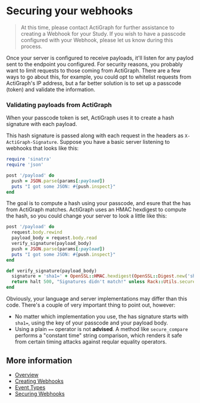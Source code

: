 # Securing your webhooks

> At this time, please contact ActiGraph for further assistance to creating a Webhook for your Study. If you wish to have a passcode configured with your Webhook, please let us know during this process.

Once your server is configured to receive payloads, it'll listen for any paylod sent to the endpoint you configured. For security reasons, you probably want to limit requests to those coming from ActiGraph. There are a few ways to go about this, for example, you could opt to whitelist requests from ActiGraph's IP address, but a far better solution is to set up a passcode (token) and validate the information.

### Validating payloads from ActiGraph

When your passcode token is set, ActiGraph uses it to create a hash signature with each payload.

This hash signature is passed along with each request in the headers as `X-ActiGraph-Signature`. Suppose you have a basic server listening to webhooks that looks like this:

```ruby
require 'sinatra'
require 'json'

post '/payload' do
  push = JSON.parse(params[:payload])
  puts "I got some JSON: #{push.inspect}"
end
```

The goal is to compute a hash using your passcode, and esure that the has from ActiGraph matches. ActiGraph uses an HMAC hexdigest to compute the hash, so you could change your server to look a little like this:

```ruby
post '/payload' do
  request.body.rewind
  payload_body = request.body.read
  verify_signature(payload_body)
  push = JSON.parse(params[:payload])
  puts "I got some JSON: #{push.inspect}"
end

def verify_signature(payload_body)
  signature = 'sha1=' + OpenSSL::HMAC.hexdigest(OpenSSL::Digest.new('sha1'), ENV['SECRET_TOKEN'], payload_body)
  return halt 500, "Signatures didn't match!" unless Rack::Utils.secure_compare(signature, request.env['HTTP_X_ACTIGRAPH_SIGNATURE'])
end
```

Obviously, your language and server implementations may differ than this code. There's a couple of very important thing to point out, however:

- No matter which implementation you use, the has signature starts with `sha1=`, using the key of your passcode and your payload body.
- Using a plain `==` operator is not **advised**. A method like `secure_compare` performs a "constant time" string comparison, which renders it safe from certain timing attacks against reqular equality operators.

## More information

- [Overview](https://github.com/actigraph/WebhookDocumentation)
- [Creating Webhooks](creating_webhooks.md)
- [Event Types](event_types.md)
- [Securing Webhooks](securing_webhooks.md)